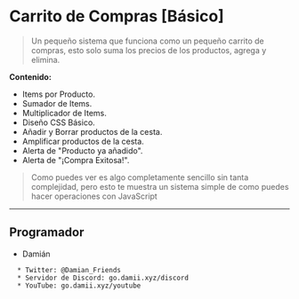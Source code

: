 # Carrito de Compras [Básico]

> Un pequeño sistema que funciona como un pequeño carrito de compras, esto solo suma los precios de los productos, agrega y elimina.

**Contenido:**
- Items por Producto.
- Sumador de Items.
- Multiplicador de Items.
- Diseño CSS Básico.
- Añadir y Borrar productos de la cesta.
- Amplificar productos de la cesta.
- Alerta de "Producto ya añadido".
- Alerta de "¡Compra Exitosa!".

> Como puedes ver es algo completamente sencillo sin tanta complejidad, pero esto te muestra un sistema simple de como puedes hacer operaciones con JavaScript

---
## Programador

 * Damián
  ```
    * Twitter: @Damian_Friends
    * Servidor de Discord: go.damii.xyz/discord
    * YouTube: go.damii.xyz/youtube
  ```
